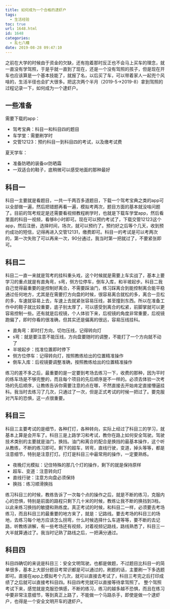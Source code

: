 ```yaml
---
title: 如何成为一个合格的逮虾户
tags:
  - 生活经验
toc: true
url: 1648.html
id: 1648
categories:
  - 乱七八糟
date: 2019-08-28 09:47:10
---
```


之前在大学的时候由于资金的欠缺，还有抱着那时反正也不会马上买车的理念，就一直没有学驾照，于是乎就一直到了现在，还是一个没有驾照的孩子，但是现在开车也应该算是一个基本技能了，就报了名，以后买了车，可以带着家人一起兜个风啥的，生活半径也会扩大很多。把这次两个半月（2019-5->2019-8）拿到驾照的过程记录一下，如何成为一个逮虾户。

一些准备
----

需要下载的app：

*   驾考宝典：科目一和科目四的题目
*   车学堂：需要刷学时
*   交管12123：预约科目一到科目四的考试，以及缴考试费

夏天学车：

*   准备防晒的装备or防晒霜
*   一双适合的鞋子，底稍微可以感受地面的那种最好

科目一
---

科目一主要就是看题目，一共一千两百多道题目，下载一个驾考宝典之类的app可以全部做一遍，然后把错题再看一遍，模拟考两次，题目方面的基本就没啥问题了。目前的驾考规定是还需要看视频教程刷学时，也就是下载车学堂app，然后看里面的科目一视频，看够8小时即可。现在可以预约考试了，下载交管12123这个app，然后注册，选择时间，场次，就可以预约了。预约好之后等个几天，收到预约成功的短信，记得再进入交管12131，缴费即可。科目一的考试是可以考两次的，第一次失败了可以再来一次，90分通过，我当时第一把就过了，不要紧张即可。

科目二
---

科目二一直一来就是驾考的挂科重头戏，这个时候就是需要上车实战了，基本上要学习的重点就是有直角弯，s弯，侧方位停车，倒车入库，和半坡起步。科目二我自己觉得最重要的是控制好离合，不需要踩油门，练习踩离合到能控制离合能平稳通过任何地方，尤其是在需要打方向盘的时候，很容易离合就松的多，离合一旦松的多，车速就容易上去，车速上去就紧张容易压线，甚至撞到东西。所以在准备工作中的鞋子就比较重要，底子别太厚了，可以感受到离合的松紧，前脚掌就可以更容易控制一些。还有就是后视镜，个人体验下来，后视镜的角度非常重要，后视镜跑偏了，即时你看的很准确，但其实还是偏离的很远，容易压线挂科。

*   直角弯：即时打方向，切勿压线，记得转向灯
*   s弯：就是要注意不能压线，方向盘要随时的调整，不能打了一个方向就不动了
*   半坡起步：找准位置即时停下
*   侧方位停车：记得转向灯，按照教练给出的位置精准操作
*   倒车入库：后视镜要调整准确，按照教练给出的位置精准操作

练习的差不多之后，最重要的是一定要到考场去练习一下，收费的那种，因为平时的练车场是不够完整的，而且每个项目的先后顺序是不一样的。必须去体验一次考场的先后顺序，让教练告诉你需要注意的点在哪，不然直接去开始肯定直接懵逼挂科。我当时去练习了几次，只通过了一次，但是正式考试的时候一把过了。要克服对汽车的恐惧，这一点很重要。

科目三
---

科目三主要考试的是细节，各种打灯，各种转向，实际上经过了科目三的学习，就基本上算是会开车了。科目三是上路学习和考试，教你在路上如何安全驾驶。驾驶技术类别的主要就是油门，换挡。油门和离合的配合是换挡的最基本操作，这个听从教练，不断的练习即可。剩下的超车，转弯，直线行驶，变道，掉头等等，都是注意细节，特别是注意打灯。打灯是科目三中最常用的操作，一定要熟练。

*   夜晚灯光模拟：记住特殊的那几个灯的操作，剩下的就是保持原样
*   超车、变道：注意转向灯
*   直线行驶：注意方向盘必须保持
*   换挡：练习顺滑换挡

练习科目三的时候，教练告诉了一次每个点的操作之后，就是不断的练习，克服内心的恐惧，特别是前面的路程只剩下几十米的时候，教练让我不断的换挡到3档，以此来练习换挡的敏捷和熟练度。真正考试的时候，和科目二一样，必须要去考场练习，而且科目三的最重要的地方来了，就是：记路线。要去考场的科目三的场地，去练习每个地方应该怎么拐弯，什么时候选择什么车道等等，要不断的去记路，听教练讲解，有一些考场还有视频，对着视频记路线，路线熟悉了，科目三一大半就算通过了。我当时记熟了路线之后，一把满分通过。

科目四
---

科目四确切的来说是科目三：安全文明驾驶。也都是做题，不过题目比科目一的简单很多，基本上大部分题目考常识都是可以通过的，刷题的话，主要刷一下多选题即可。直接在app上模拟考个几次，就可以直接去考试了，科目三考完之后打印成绩了之后就可以直接考科目四。科目四考完就可以直接等待拿驾照了。 整个驾照考试下来，感觉就是克服恐惧感，不断的练习，练习的越多越不恐惧，而且在练习中要非常注意细节，等到真正上路了，不能做一个马路杀手，即使是做一个逮虾户，也得是一个安全文明开车的逮虾户。

